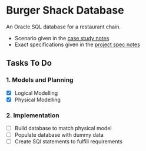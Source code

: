 # Burger Shack Database

An Oracle SQL database for a restaurant chain.

- Scenario given in the [case study notes](/spec/case_study_notes.md)
- Exact specifications given in the [project spec notes](spec/project_spec_notes)

## Tasks To Do

### 1. Models and Planning

- [x] Logical Modelling
- [x] Physical Modelling

### 2. Implementation

- [ ] Build database to match physical model
- [ ] Populate database with dummy data
- [ ] Create SQl statements to fulfill requirements
